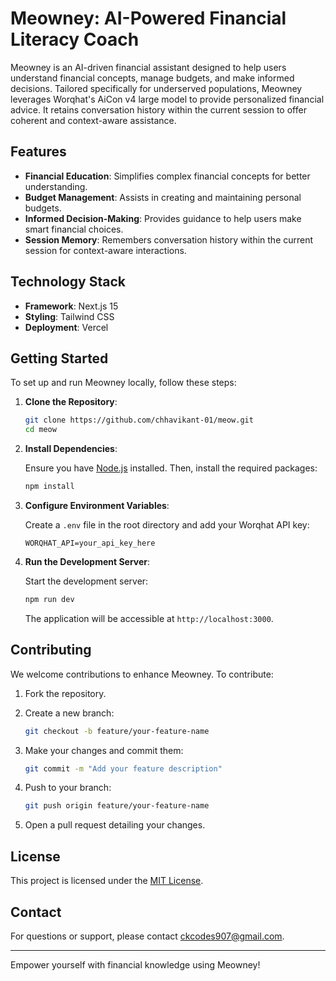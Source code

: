 # Meowney: AI-Powered Financial Literacy Coach

Meowney is an AI-driven financial assistant designed to help users understand financial concepts, manage budgets, and make informed decisions. Tailored specifically for underserved populations, Meowney leverages Worqhat's AiCon v4 large model to provide personalized financial advice. It retains conversation history within the current session to offer coherent and context-aware assistance.

## Features

- **Financial Education**: Simplifies complex financial concepts for better understanding.
- **Budget Management**: Assists in creating and maintaining personal budgets.
- **Informed Decision-Making**: Provides guidance to help users make smart financial choices.
- **Session Memory**: Remembers conversation history within the current session for context-aware interactions.

## Technology Stack

- **Framework**: Next.js 15
- **Styling**: Tailwind CSS
- **Deployment**: Vercel

## Getting Started

To set up and run Meowney locally, follow these steps:

1. **Clone the Repository**:

   ```bash
   git clone https://github.com/chhavikant-01/meow.git
   cd meow
   ```

2. **Install Dependencies**:

   Ensure you have [Node.js](https://nodejs.org/) installed. Then, install the required packages:

   ```bash
   npm install
   ```

3. **Configure Environment Variables**:

   Create a `.env` file in the root directory and add your Worqhat API key:

   ```env
   WORQHAT_API=your_api_key_here
   ```

4. **Run the Development Server**:

   Start the development server:

   ```bash
   npm run dev
   ```

   The application will be accessible at `http://localhost:3000`.

## Contributing

We welcome contributions to enhance Meowney. To contribute:

1. Fork the repository.

2. Create a new branch:

   ```bash
   git checkout -b feature/your-feature-name
   ```

3. Make your changes and commit them:

   ```bash
   git commit -m "Add your feature description"
   ```

4. Push to your branch:

   ```bash
   git push origin feature/your-feature-name
   ```

5. Open a pull request detailing your changes.

## License

This project is licensed under the [MIT License](LICENSE).

## Contact

For questions or support, please contact [ckcodes907@gmail.com](mailto:ckcodes907@gmail.com).

---

Empower yourself with financial knowledge using Meowney! 
